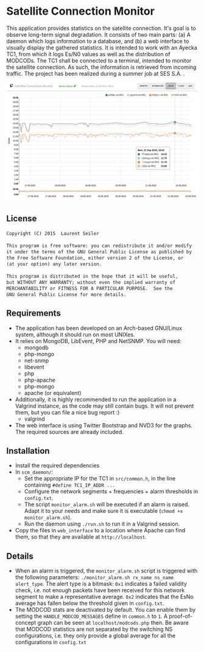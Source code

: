 Satellite Connection Monitor
============================

This application provides statistics on the satellite connection.
It's goal is to observe long-term signal degradation. It consists
of two main parts: (a) A daemon which logs information to a database, and
(b) a web interface to visually display the gathered statistics.
It is intended to work with an Ayecka TC1, from which it logs Es/N0
values as well as the distribution of MODCODs. The TC1 shall be
connected to a terminal, intended to monitor the satellite connection.
As such, the information is retrieved from incoming traffic. The
project has been realized during a summer job at SES S.A. .

![Screenshot](misc/screenshot.png)


License
-------

```
Copyright (C) 2015  Laurent Seiler

This program is free software: you can redistribute it and/or modify
it under the terms of the GNU General Public License as published by
the Free Software Foundation, either version 2 of the License, or
(at your option) any later version.

This program is distributed in the hope that it will be useful,
but WITHOUT ANY WARRANTY; without even the implied warranty of
MERCHANTABILITY or FITNESS FOR A PARTICULAR PURPOSE.  See the
GNU General Public License for more details.
```


Requirements
------------

- The application has been developed on an Arch-based GNU/Linux system,
  although it should run on most UNIXes.
- It relies on MongoDB, LibEvent, PHP and NetSNMP. You will need:
  * mongodb
  * php-mongo
  * net-snmp
  * libevent
  * php
  * php-apache
  * php-mongo
  * apache (or equivalent)
- Additionally, it is highly recommended to run the application in a
  Valgrind instance, as the code may still contain bugs. It will not prevent
  them, but you can file a nice bug report :)
  * valgrind
- The web interface is using Twitter Bootstrap and NVD3 for the graphs. The
  required sources are already included.


Installation
------------

- Install the required dependencies
- In `scm_daemon/`:
  * Set the appropriate IP for the TC1 in `src/common.h`, in the line containing
    `#define TC1_IP_ADDR ...`
  * Configure the network segments + frequencies + alarm thresholds in `config.txt`.
  * The script `monitor_alarm.sh` will be executed if an alarm is raised. Adapt
    it to your needs and make sure it is executable (`chmod +x monitor_alarm.sh`).
  * Run the daemon using `./run.sh` to run it in a Valgrind session.
- Copy the files in `web_interface` to a location where Apache can find them, so that
  they are available at `http://localhost`.


Details
-------

- When an alarm is triggered, the `monitor_alarm.sh` script is triggered with the
  following parameters: `./monitor_alarm.sh rx_name ns_name alert_type`. The alert
  type is a bitmask: `0x1` indicates a failed validity check, i.e. not enough
  packets have been received for this network segment to make a representative
  average. `0x2` indicates that the EsNo average has fallen below the threshold
  given in `config.txt`.
- The MODCOD stats are deactivated by default. You can enable them by setting the
  `HANDLE_MODCOD_MESSAGES` define in `common.h` to `1`. A proof-of-concept graph
  can be seen at `localhost/modcods.php` then. Be aware that MODCOD statistics
  are not separated by the switching NS configurations, i.e. they only provide
  a global average for all the configurations in `config.txt`

